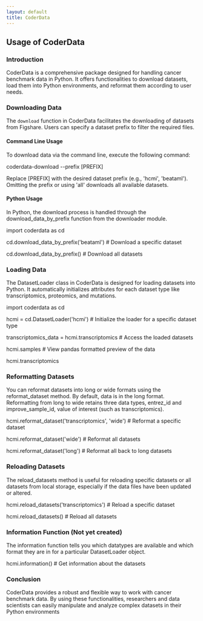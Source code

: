 ```yaml
---
layout: default
title: CoderData
---
```


<link rel="stylesheet" href="assets/css/style.css">

## Usage of CoderData

### Introduction
CoderData is a comprehensive package designed for handling cancer benchmark data in Python. It offers functionalities to download datasets, load them into Python environments, and reformat them according to user needs.

### Downloading Data
The `download` function in CoderData facilitates the downloading of datasets from Figshare. Users can specify a dataset prefix to filter the required files.

#### Command Line Usage
To download data via the command line, execute the following command:
<div class="code-box">
    <p>coderdata-download --prefix [PREFIX]</p>
</div>
Replace [PREFIX] with the desired dataset prefix (e.g., 'hcmi', 'beataml'). Omitting the prefix or using 'all' downloads all available datasets.

#### Python Usage
In Python, the download process is handled through the download_data_by_prefix function from the downloader module.
<div class="code-box">
    <p>import coderdata as cd</p>
    <p>cd.download_data_by_prefix('beataml') # Download a specific dataset</p>
    <p>cd.download_data_by_prefix() # Download all datasets</p>
</div>

### Loading Data
The DatasetLoader class in CoderData is designed for loading datasets into Python. It automatically initializes attributes for each dataset type like transcriptomics, proteomics, and mutations.
<div class="code-box">
    <p>import coderdata as cd</p>
    <p>hcmi = cd.DatasetLoader('hcmi') # Initialize the loader for a specific dataset type</p>
    <p>transcriptomics_data = hcmi.transcriptomics # Access the loaded datasets</p>
    <p>hcmi.samples # View pandas formatted preview of the data</p>
    <p>hcmi.transcriptomics</p>
</div>

### Reformatting Datasets
You can reformat datasets into long or wide formats using the reformat_dataset method. By default, data is in the long format.
Reformatting from long to wide retains three data types, entrez_id and improve_sample_id, value of interest (such as transcriptomics).
<div class="code-box">
    <p>hcmi.reformat_dataset('transcriptomics', 'wide') # Reformat a specific dataset</p>
    <p>hcmi.reformat_dataset('wide') # Reformat all datasets</p>
    <p>hcmi.reformat_dataset('long') # Reformat all back to long datasets</p>
</div>

### Reloading Datasets
The reload_datasets method is useful for reloading specific datasets or all datasets from local storage, especially if the data files have been updated or altered.
<div class="code-box">
    <p>hcmi.reload_datasets('transcriptomics') # Reload a specific dataset</p>
    <p>hcmi.reload_datasets() # Reload all datasets</p>
</div>

### Information Function (Not yet created)
The information function tells you which datatypes are available and which format they are in for a particular DatasetLoader object.
<div class="code-box">
    <p>hcmi.information() # Get information about the datasets</p>
</div>

### Conclusion
CoderData provides a robust and flexible way to work with cancer benchmark data. By using these functionalities, researchers and data scientists can easily manipulate and analyze complex datasets in their Python environments

